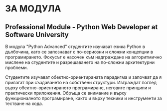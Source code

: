 # ЗА МОДУЛА
## Professional Module - Python Web Developer at Software University

В модула "Python Advanced" студентите изучават езика Python в дълбочина, като се запознават с по-сериозни и сложни концепции в програмирането. Фокусът е насочен към надграждане на алгоритмично мислене на студентите и разрешаването на по-сложни архитектурни проблеми.

Студентите изучават обектно-ориентираната парадигма и започват да я прилагат при създаването на собствени структури. Изграждат поглед върху обектно-ориентираното програмиране, неговите принципи и практически приложения. Обръща се внимание и върху функционалното програмиране, както и върху техники и инструменти за тестване на кода.
